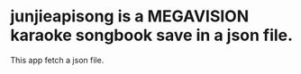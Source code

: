 ﻿# junjieapisong is a MEGAVISION karaoke songbook save in a json file.
 
 This app fetch a json file.
